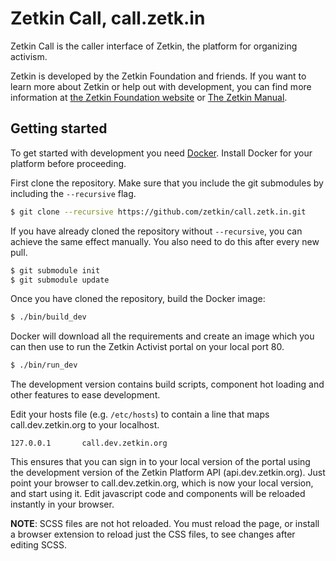 # Zetkin Call, call.zetk.in
Zetkin Call is the caller interface of Zetkin, the platform for organizing
activism.

Zetkin is developed by the Zetkin Foundation and friends. If you want to learn
more about Zetkin or help out with development, you can find more information
at [the Zetkin Foundation website](http://www.zetkin.org) or
[The Zetkin Manual](http://manual.zetkin.org).

## Getting started
To get started with development you need [Docker](https://www.docker.com).
Install Docker for your platform before proceeding.

First clone the repository. Make sure that you include the git submodules by
including the `--recursive` flag.

```bash
$ git clone --recursive https://github.com/zetkin/call.zetk.in.git
```

If you have already cloned the repository without `--recursive`, you can achieve
the same effect manually. You also need to do this after every new pull.

```bash
$ git submodule init
$ git submodule update
```

Once you have cloned the repository, build the Docker image:

```bash
$ ./bin/build_dev
```

Docker will download all the requirements and create an image which you can
then use to run the Zetkin Activist portal on your local port 80.

```bash
$ ./bin/run_dev
```

The development version contains build scripts, component hot loading and
other features to ease development.

Edit your hosts file (e.g. `/etc/hosts`) to contain a line that maps
call.dev.zetkin.org to your localhost.

```
127.0.0.1       call.dev.zetkin.org
```

This ensures that you can sign in to your local version of the portal using the
development version of the Zetkin Platform API (api.dev.zetkin.org). Just point
your browser to call.dev.zetkin.org, which is now your local version, and start
using it. Edit javascript code and components will be reloaded instantly in
your browser.

__NOTE__: SCSS files are not hot reloaded. You must reload the page, or install
a browser extension to reload just the CSS files, to see changes after editing
SCSS.
